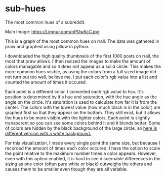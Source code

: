 # sub-hues
The most common hues of a subreddit.


Main Image: https://i.imgur.com/pPOwKcC.jpg



This is a graph of the most common hues on r/all. The data was gathered in praw and graphed using pillow in python.

I downloaded the high quality thumbnails of the first 1000 posts on r/all, the most that praw allows. I then resized the images to make the amount of colors managable and so it does not appear as a solid circle. This makes the more common hues visible, as using the colors from a full sized image did not turn out too well, believe me. I put each color's rgb value into a list and counted the amount of times it occured.

Each point is a different color. I converted each rgb value to hsv. It's position is determined by it's hue and saturation, with the hue angle as the angle on the circle. It's saturation is used to calculate how far it is from the center. The colors with the lowest value (how much black is in the color) are graphed first so that they appear on the bottom. They still exist, but it allows the hues to be more visible with the lighter colors. Each point is slightly transparent so you can see some colors behind it and it blends better.
Some of colors are hidden by the black background of the large circle, so [here is different version with a white background.](https://i.imgur.com/LYva5VY.jpg)

For this visualization, I made every single point the same size, but because I recorded the amount of times each color occured, I have the option to scale the point relative to the maximum number times a color appears. However, even with this option enabled, it is hard to see discernable differences in the sizing as one color (often pure white or black) outweighs the others and causes them to be smaller even though they are all variable.

